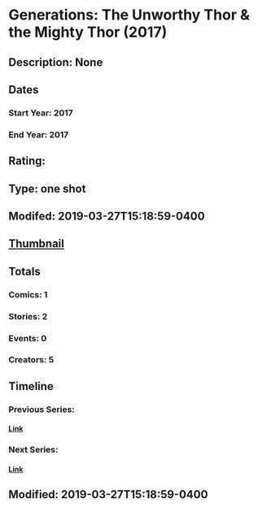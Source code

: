 # Generations: The Unworthy Thor & the Mighty Thor (2017)
## Description: None
## Dates
### Start Year: 2017
### End Year: 2017
## Rating: 
## Type: one shot
## Modifed: 2019-03-27T15:18:59-0400
## [Thumbnail](http://i.annihil.us/u/prod/marvel/i/mg/b/40/image_not_available.jpg)
## Totals
### Comics: 1
### Stories: 2
### Events: 0
### Creators: 5
## Timeline
### Previous Series: 
#### [Link]()
### Next Series: 
#### [Link]()
## Modified: 2019-03-27T15:18:59-0400